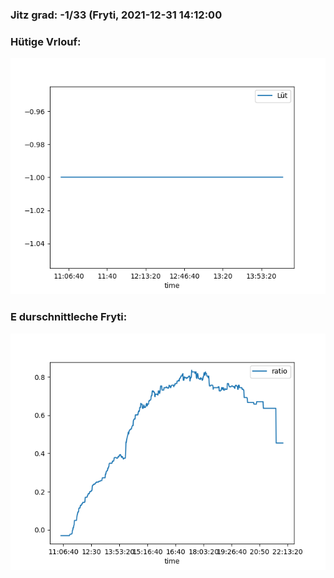 ### Jitz grad: -1/33 (Fryti, 2021-12-31 14:12:00

### Hütige Vrlouf:
![Graph](Today.png)

### E durschnittleche Fryti:
![Graph](Fryti.png)